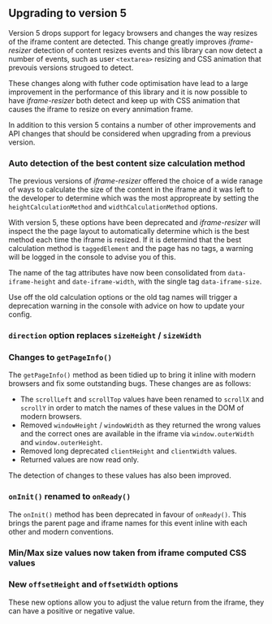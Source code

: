 ## Upgrading to version 5

Version 5 drops support for legacy browsers and changes the way resizes of the iframe content are detected. This change greatly improves _iframe-resizer_ detection of content resizes events and this library can now detect a number of events, such as user `<textarea>` resizing and CSS animation that prevouis versions strugoed to detect.

These changes along with futher code optimisation have lead to a large improvement in the performance of this library and it is now possible to have _iframe-resizer_ both detect and keep up with CSS animation that causes the iframe to resize on every annimation frame.

In addition to this version 5 contains a number of other improvements and API changes that should be considered when upgrading from a previous version.

### Auto detection of the best content size calculation method

The previous versions of _iframe-resizer_ offered the choice of a wide ranage of ways to calculate the size of the content in the iframe and it was left to the developer to determine which was the most appropreate by setting the `heightCalculationMethod` and `widthCalculationMethod` options.

With version 5, these options have been deprecated and _iframe-resizer_ will inspect the the page layout to automatically determine which is the best method each time the iframe is resized. If it is determind that the best calculation method is `taggedElement` and the page has no tags, a warning will be logged in the console to advise you of this.

The name of the tag attributes have now been consolidated from `data-iframe-height` and `date-iframe-width`, with the single tag `data-iframe-size`. 

Use off the old calculation options or the old tag names will trigger a deprecation warning in the console with advice on how to update your config.

### `direction` option replaces `sizeHeight` / `sizeWidth`


### Changes to `getPageInfo()`

The `getPageInfo()` method as been tidied up to bring it inline with modern browsers and fix some outstanding bugs. These changes are as follows:

  * The `scrollLeft` and `scrollTop` values have been renamed to `scrollX` and `scrollY` in order to match the names of these values in the DOM of modern browsers.
  * Removed `windowHeight` / `windowWidth` as they returned the wrong values and the correct ones are available in the iframe via `window.outerWidth` and `window.outerHeight`.
  * Removed long deprecated `clientHeight` and `clientWidth` values.
  * Returned values are now read only.

The detection of changes to these values has also been improved.


### `onInit()` renamed to `onReady()`

The `onInit()` method has been deprecated in favour of `onReady()`. This brings the parent page and iframe names for this event inline with each other and modern conventions.

### Min/Max size values now taken from iframe computed CSS values


### New `offsetHeight` and `offsetWidth` options

These new options allow you to adjust the value return from the iframe, they can have a positive or negative value.




